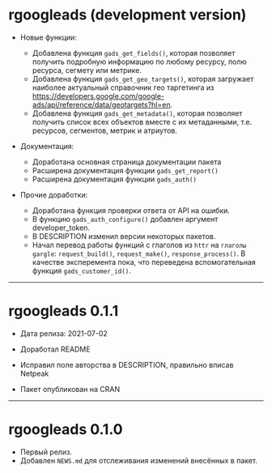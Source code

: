 # rgoogleads (development version)

* Новые функции:
    * Добавлена функция `gads_get_fields()`, которая позволяет получить подробную информацию по любому ресурсу, полю ресурса, сегмету или метрике.
    * Добавлена функция `gads_get_geo_targets()`, которая загружает наиболее актуальный справочник гео таргетинга из https://developers.google.com/google-ads/api/reference/data/geotargets?hl=en.
    * Добавлена функция `gads_get_metadata()`, которая позволяет получить список всех объектов вместе с их метаданными, т.е. ресурсов, сегментов, метрик и атриутов.
    
* Документация:
    * Доработана основная страница документации пакета
    * Расширена документация функции `gads_get_report()`
    * Расширена документация функции `gads_auth()`

* Прочие доработки:
    * Доработана функция проверки ответа от API на ошибки.
    * В функцию `gads_auth_configure()` добавлен аргумент developer_token.
    * В DESCRIPTION изменил версии некоторых пакетов.
    * Начал перевод работы функций с глаголов из `httr` на `глаголы gargle`: `request_build()`, `request_make()`, `response_process()`. В качестве эксперемента пока, что переведена вспомогательная функция `gads_customer_id()`.

---
# rgoogleads 0.1.1

* Дата релиза: 2021-07-02

* Доработал README
* Исправил поле авторства в DESCRIPTION, правильно вписав Netpeak
* Пакет опубликован на CRAN

---
# rgoogleads 0.1.0

* Первый релиз.
* Добавлен `NEWS.md` для отслеживания изменений внесённых в пакет.
